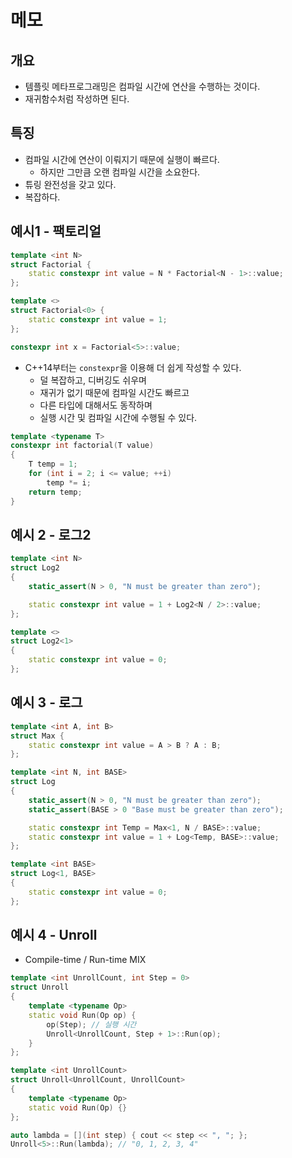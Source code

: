 # 메모
## 개요
- 템플릿 메타프로그래밍은 컴파일 시간에 연산을 수행하는 것이다.
- 재귀함수처럼 작성하면 된다.

## 특징
- 컴파일 시간에 연산이 이뤄지기 때문에 실행이 빠르다.
	- 하지만 그만큼 오랜 컴파일 시간을 소요한다.
- 튜링 완전성을 갖고 있다.
- 복잡하다.

## 예시1 - 팩토리얼
```cpp
template <int N>
struct Factorial {
	static constexpr int value = N * Factorial<N - 1>::value;
};

template <>
struct Factorial<0> {
	static constexpr int value = 1;
};

constexpr int x = Factorial<5>::value;
```

- C++14부터는 `constexpr`을 이용해 더 쉽게 작성할 수 있다.
	- 덜 복잡하고, 디버깅도 쉬우며
	- 재귀가 없기 때문에 컴파일 시간도 빠르고
	- 다른 타입에 대해서도 동작하며
	- 실행 시간 및 컴파일 시간에 수행될 수 있다.
```cpp
template <typename T>
constexpr int factorial(T value)
{
	T temp = 1;
	for (int i = 2; i <= value; ++i)
		temp *= i;
	return temp;
}
```

## 예시 2 - 로그2
```cpp
template <int N>
struct Log2
{
	static_assert(N > 0, "N must be greater than zero");

	static constexpr int value = 1 + Log2<N / 2>::value;
};

template <>
struct Log2<1>
{
	static constexpr int value = 0;
};
```

## 예시 3 - 로그
```cpp
template <int A, int B>
struct Max {
	static constexpr int value = A > B ? A : B;
};

template <int N, int BASE>
struct Log
{
	static_assert(N > 0, "N must be greater than zero");
	static_assert(BASE > 0 "Base must be greater than zero");

	static constexpr int Temp = Max<1, N / BASE>::value;
	static constexpr int value = 1 + Log<Temp, BASE>::value;
};

template <int BASE>
struct Log<1, BASE>
{
	static constexpr int value = 0;
};
```

## 예시 4 - Unroll
- Compile-time / Run-time MIX
```cpp
template <int UnrollCount, int Step = 0>
struct Unroll
{
	template <typename Op>
	static void Run(Op op) {
		op(Step); // 실행 시간
		Unroll<UnrollCount, Step + 1>::Run(op);	
	}
};

template <int UnrollCount>
struct Unroll<UnrollCount, UnrollCount>
{
	template <typename Op>
	static void Run(Op) {}
};

auto lambda = [](int step) { cout << step << ", "; };
Unroll<5>::Run(lambda); // "0, 1, 2, 3, 4"
```


